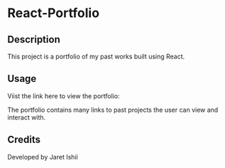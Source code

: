 # React-Portfolio

## Description

This project is a portfolio of my past works built using React.

## Usage

Viist the link here to view the portfolio:

    

The portfolio contains many links to past projects the user can view and interact with.


## Credits

Developed by Jaret Ishii
